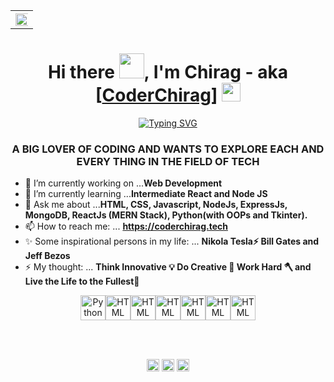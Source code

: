 <a href="https://icons8.com/icon/13441/python"></a>
<a href="https://icons8.com/icon/20909/html-5"></a>
<a href="https://icons8.com/icon/21278/css3"></a>
<div align="center" style="width: 100%;">
  <table>
    <tr><th><img width="200%" src="./chiragJain.gif"></th></tr>
  </table>
</div>

<div align="center">
<h1>Hi there <img src="https://media.giphy.com/media/WUlplcMpOCEmTGBtBW/giphy.gif" width="40px">, I'm Chirag - aka [<a href="https://www.coderchirag.tech">CoderChirag</a>]  <img src="https://media.giphy.com/media/hvRJCLFzcasrR4ia7z/giphy.gif" width="30px"></h1>

[![Typing SVG](https://readme-typing-svg.herokuapp.com?font=Robot-Bold&size=30&color=4EDC4E&center=true&vCenter=true&width=900&height=110&lines=Big+Tech+Enthusiast;JavaScript+Lover+❤️;MERN+Stack+Developer)](https://git.io/typing-svg)
</div>

<!-- <div align="center"><table>
  <tr><th><a href="https://skyline.github.com/coderchirag/2020"><img width="1000px" src="https://user-images.githubusercontent.com/56549294/109688463-4b205900-7baa-11eb-9a16-e8df056b2e14.gif"></a></th></tr>
</table></div> -->

<h3 align="center"> A BIG LOVER OF CODING AND WANTS TO EXPLORE EACH AND EVERY THING IN THE FIELD OF TECH</h3>

- 🔭 I’m currently working on ...**Web Development**
- 🌱 I’m currently learning ...**Intermediate React and Node JS**
- 💬 Ask me about ...**HTML, CSS,  Javascript, NodeJs, ExpressJs, MongoDB, ReactJs (MERN Stack), Python(with OOPs and Tkinter).**
- 📫 How to reach me: ... **https://coderchirag.tech**
- ✨ Some inspirational persons in my life: ... **Nikola Tesla⚡ Bill Gates and Jeff Bezos**
- ⚡ My thought: ... **Think Innovative 💡 Do Creative 🙇 Work Hard 🪓 and Live the Life to the Fullest🤩**
<p align="center"><img src="https://img.icons8.com/color/48/000000/python.png" height="40" width="40" alt="Python"/><img src="https://img.icons8.com/color/48/000000/html-5.png" height="40" width="40" alt="HTML"/><img src="https://img.icons8.com/color/48/000000/css3.png" height="40" width="40" alt="HTML"/><img src="https://img.icons8.com/color/48/000000/javascript.png" height="40" width="40" alt="HTML"/><img src="https://img.icons8.com/color/48/000000/nodejs.png" height="40" width="40" alt="HTML"/><img src="https://img.icons8.com/color/48/000000/mongodb.png"/ height="40" width="40" alt="HTML"><img src="https://img.icons8.com/color/48/000000/react-native.png" height="40" width="40" alt="HTML"/></p>
<br>
<br>
<p align="center">
<a href="https://www.linkedin.com/in/chirag-jain-9614481b6/" target="blank"><img align="center" src="https://cdn.jsdelivr.net/npm/simple-icons@3.0.1/icons/linkedin.svg" alt="ChiragJain" height="20" width="20" /></a>
<a href="https://www.facebook.com/profile.php?id=100014606834040" target="blank"><img align="center" src="https://cdn.jsdelivr.net/npm/simple-icons@3.0.1/icons/facebook.svg" alt="ChiragJain" height="20" width="20" /></a>
  <a href="https://www.instagram.com/plethora_of_cuteness_chirag/" target="blank"><img align="center" src="https://cdn.jsdelivr.net/npm/simple-icons@3.0.1/icons/instagram.svg" alt="ChiragJain" height="20" width="20" /></a>
</p>
